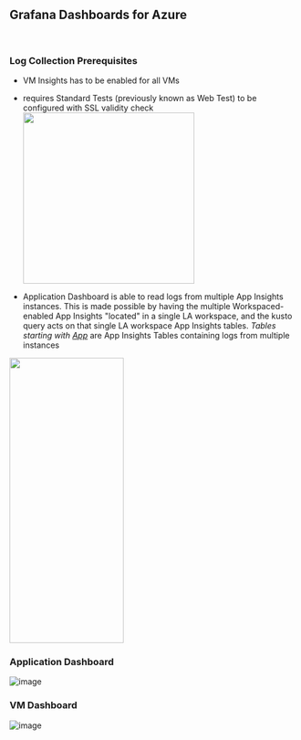 ## Grafana Dashboards for Azure  

<br />

### Log Collection Prerequisites  

   * VM Insights has to be enabled for all VMs
   
   * requires Standard Tests (previously known as Web Test) to be configured with SSL validity check
     <img src ="https://github.com/weixian-zhang/Gov-POC-Azure-Observability-Grafana/assets/43234101/29ba0e07-3f44-4e49-b000-8f16d39d7fc3" width="300px" height="300px" />  
   
   * Application Dashboard is able to read logs from multiple App Insights instances.
     This is made possible by having the multiple Workspaced-enabled App Insights "located" in a single LA workspace, and the kusto query acts on that single LA workspace App Insights tables.
*Tables starting with <u>App</u>* are App Insights Tables containing logs from multiple instances
<img src="https://github.com/weixian-zhang/Gov-POC-Azure-Observability-Grafana/assets/43234101/e2714784-6379-4da8-bd2f-3c62bff692ca" width="200px" height="500px" />

<br />

### Application Dashboard  

![image](https://github.com/weixian-zhang/Gov-POC-Azure-Observability-Grafana/assets/43234101/e7bd3aa1-fb91-455f-a786-8a7cc23f9115)



### VM Dashboard  

![image](https://github.com/weixian-zhang/Gov-POC-Azure-Observability-Grafana/assets/43234101/b32435c8-753a-4232-a83f-baa386c85ab0)


